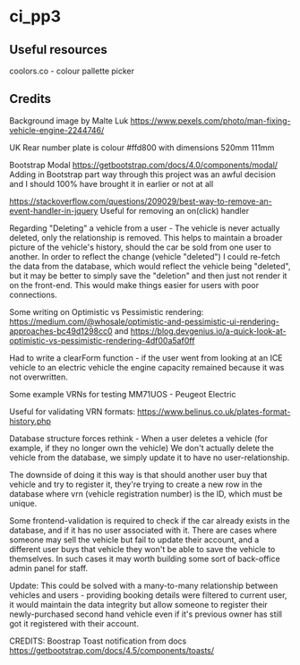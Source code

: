 # ci_pp3

## Useful resources
coolors.co - colour pallette picker

## Credits
Background image by Malte Luk https://www.pexels.com/photo/man-fixing-vehicle-engine-2244746/

UK Rear number plate is colour #ffd800 with dimensions 520mm 111mm

Bootstrap Modal https://getbootstrap.com/docs/4.0/components/modal/
Adding in Bootstrap part way through this project was an awful decision and I should 100% have brought it in earlier or not at all

https://stackoverflow.com/questions/209029/best-way-to-remove-an-event-handler-in-jquery
Useful for removing an on(click) handler

Regarding "Deleting" a vehicle from a user - 
The vehicle is never actually deleted, only the relationship is removed. This helps to maintain a broader picture of the vehicle's history, should the car be sold from one user to another.
In order to reflect the change (vehicle "deleted") I could re-fetch the data from the database, which would reflect the vehicle being "deleted", but it may be better to simply save the "deletion" and then just not render it on the front-end. This would make things easier for users with poor connections.

Some writing on Optimistic vs Pessimistic rendering: https://medium.com/@whosale/optimistic-and-pessimistic-ui-rendering-approaches-bc49d1298cc0 and https://blog.devgenius.io/a-quick-look-at-optimistic-vs-pessimistic-rendering-4df00a5af0ff

Had to write a clearForm function - if the user went from looking at an ICE vehicle to an electric vehicle the engine capacity remained because it was not overwritten.

Some example VRNs for testing
MM71UOS - Peugeot Electric

Useful for validating VRN formats: https://www.belinus.co.uk/plates-format-history.php


Database structure forces rethink - 
When a user deletes a vehicle (for example, if they no longer own the vehicle) We don't actually delete the vehicle from the database, we simply update it to have no user-relationship.

The downside of doing it this way is that should another user buy that vehicle and try to register it, they're trying to create a new row in the database where vrn (vehicle registration number) is the ID, which must be unique.

Some frontend-validation is required to check if the car already exists in the database, and if it has no user associated with it. There are cases where someone may sell the vehicle but fail to update their account, and a different user buys that vehicle they won't be able to save the vehicle to themselves. In such cases it may worth building some sort of back-office admin panel for staff.

Update: This could be solved with a many-to-many relationship between vehicles and users - providing booking details were filtered to current user, it would maintain the data integrity but allow someone to register their newly-purchased second hand vehicle even if it's previous owner has still got it registered with their account.

CREDITS:
Boostrap
Toast notification from docs https://getbootstrap.com/docs/4.5/components/toasts/